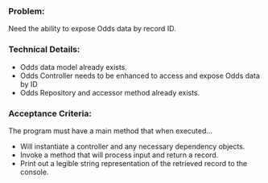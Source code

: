 ### Problem:
Need the ability to expose Odds data by record ID.

### Technical Details:
- Odds data model already exists.
- Odds Controller needs to be enhanced to access and expose Odds data by ID
- Odds Repository and accessor method already exists.

### Acceptance Criteria:

The program must have a main method that when executed…
 - Will instantiate a controller and any necessary dependency objects.
 - Invoke a method that will process input and return a record.
 - Print out a legible string representation of the retrieved record to the console.
